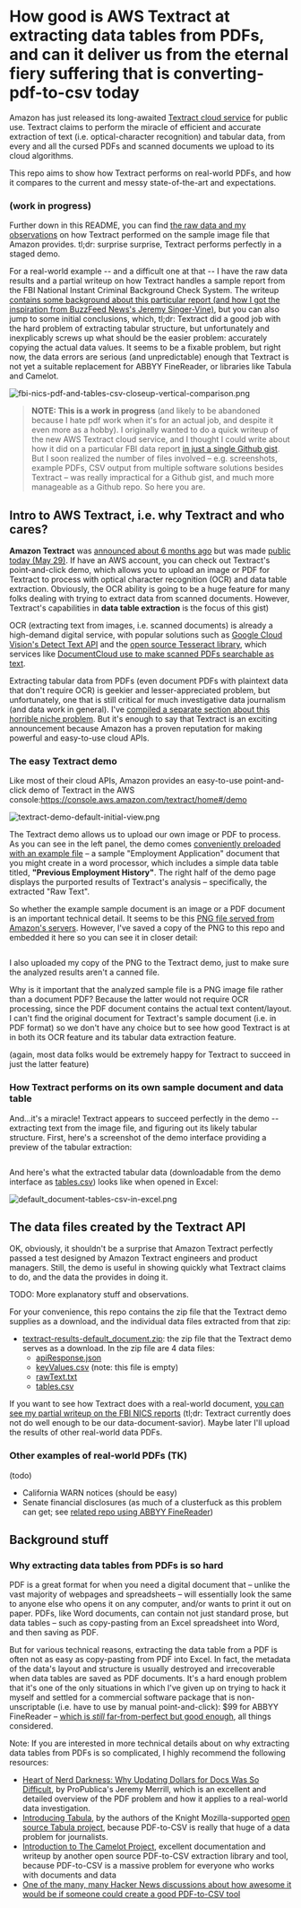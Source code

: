 # How good is AWS Textract at extracting data tables from PDFs, and can it deliver us from the eternal fiery suffering that is converting-pdf-to-csv today

Amazon has just released its long-awaited [Textract cloud service](https://aws.amazon.com/textract/) for public use. Textract claims to perform the miracle of efficient and accurate extraction of text (i.e. optical-character recognition) and tabular data, from every and all the cursed PDFs and scanned documents we upload to its cloud algorithms.

This repo aims to show how Textract performs on real-world PDFs, and how it compares to the current and messy state-of-the-art and expectations. 

### (work in progress)

Further down in this README, you can find [the raw data and my observations](#bookmark-intro-to-aws) on how Textract performed on the sample image file that Amazon provides. tl;dr: surprise surprise, Textract performs perfectly in a staged demo.

For a real-world example -- and a difficult one at that -- I have the raw data results and a partial writeup on how Textract handles a sample report from the FBI National Instant Criminal Background Check System. The writeup [contains some background about this particular report (and how I got the inspiration from BuzzFeed News's Jeremy Singer-Vine)](./examples/fbi-nics/README-fbi-nics.md), but you can also jump to some initial conclusions, which, tl;dr: Textract did a good job with the hard problem of extracting tabular structure, but unfortunately and inexplicably screws up what should be the easier problem: accurately copying the actual data values. It seems to be a fixable problem, but right now, the data errors are serious (and unpredictable) enough that Textract is not yet a suitable replacement for ABBYY FineReader, or libraries like Tabula and Camelot.

<img src="examples/fbi-nics/assets/images/fbi-nics-pdf-and-tables-csv-closeup-vertical-comparison.png" alt="fbi-nics-pdf-and-tables-csv-closeup-vertical-comparison.png">



> **NOTE: This is a work in progress** (and likely to be abandoned because I hate pdf work when it's for an actual job, and despite it even more as a hobby). I originally wanted to do a quick writeup of the new AWS Textract cloud service, and I thought I could write about how it did on a particular FBI data report [in just a single Github gist](https://gist.github.com/dannguyen/3673e67a495c172abbd3bb8a9a6e199a). But I soon realized the number of files involved – e.g. screenshots, example PDFs, CSV output from multiple software solutions besides Textract – was really impractical for a Github gist, and much more manageable as a Github repo. So here you are.



<a name="bookmark-intro-to-aws" id="bookmark-intro-to-aws"></a>

## Intro to AWS Textract, i.e. why Textract and who cares?


**Amazon Textract** was [announced about 6 months ago](https://news.ycombinator.com/item?id=18554122) but was made [public today (May 29)](https://finance.yahoo.com/news/aws-announces-general-availability-amazon-220000840.html). If have an AWS account, you can check out Textract's point-and-click demo, which allows you to upload an image or PDF for Textract to process with optical character recognition (OCR) and data table extraction. Obviously, the OCR ability is going to be a huge feature for many folks dealing with trying to extract data from scanned documents. However, Textract's capabilities in **data table extraction** is the focus of this gist)

OCR (extracting text from images, i.e. scanned documents) is already a high-demand digital service, with popular solutions such as [Google Cloud Vision's Detect Text API](https://cloud.google.com/vision/docs/ocr) and the [open source Tesseract library](https://github.com/tesseract-ocr/tesseract), which services like [DocumentCloud use to make scanned PDFs searchable as text](https://www.documentcloud.org/documents/5955118-The-Mueller-Report.html).

Extracting tabular data from PDFs (even document PDFs with plaintext data that don't require OCR) is geekier and lesser-appreciated problem, but unfortunately, one that is still critical for much investigative data journalism (and data work in general). I've [compiled a separate section about this horrible niche problem](#bookmark-pdfs-hard). But it's enough to say that Textract is an exciting announcement because Amazon has a proven reputation for making powerful and easy-to-use cloud APIs.


### The easy Textract demo

Like most of their cloud APIs, Amazon provides an easy-to-use point-and-click demo of Textract in the AWS console:https://console.aws.amazon.com/textract/home#/demo

<img src="assets/images/textract-demo-default-initial-view.png" alt="textract-demo-default-initial-view.png">


The Textract demo allows us to upload our own image or PDF to process. As you can see in the left panel, the demo comes [conveniently preloaded with an example file](https://s3.us-east-1.amazonaws.com/textract-public-assets-us-east-1/default_document.png) –  a sample "Employment Application" document that you might create in a word processor, which includes a simple data table titled, **"Previous Employment History"**. The right half of the demo page displays the purported results of Textract's analysis – specifically, the extracted "Raw Text".

So whether the example sample document is an image or a PDF document is an important technical detail. It seems to be this [PNG file served from Amazon's servers](https://s3.us-east-1.amazonaws.com/textract-public-assets-us-east-1/default_document.png). However, I've saved a copy of the PNG to this repo and embedded it here so you can see it in closer detail:

<p style="text-align: center; margin: auto;">
    <a href="examples/default-sample-document/default_document.png">
    <img src="examples/default-sample-document/default_document.png" alt="">
</a>
</p>

I also uploaded my copy of the PNG to the Textract demo, just to make sure the analyzed results aren't a canned file. 

Why is it important that the analyzed sample file is a PNG image file rather than a document PDF? Because the latter would not require OCR processing, since the PDF document contains the actual text content/layout. I can't find the original document for Textract's sample document (i.e. in PDF format) so we don't have any choice but to see how good Textract is at in both its OCR feature and its tabular data extraction feature.

(again, most data folks would be extremely happy for Textract to succeed in just the latter feature)


### How Textract performs on its own sample document and data table

And...it's a miracle! Textract appears to succeed perfectly in the demo -- extracting text from the image file, and figuring out its likely tabular structure. First, here's a screenshot of the demo interface providing a preview of the tabular extraction:

<a href="https://console.aws.amazon.com/textract/home#/demo">
    <img src="examples/default-sample-document/assets/images/textract-default-demo.png" alt="">
</a>

And here's what the extracted tabular data (downloadable from the demo interface as [tables.csv](examples/default-sample-document/results/textract-results-default_document-zip/tables.csv)) looks like when opened in Excel:

<img src="examples/default-sample-document/assets/images/default_document-tables-csv-in-excel.png" alt="default_document-tables-csv-in-excel.png">





## The data files created by the Textract API



OK, obviously, it shouldn't be a surprise that Amazon Textract perfectly passed a test designed by Amazon Textract engineers and product managers. Still, the demo is useful in showing quickly what Textract claims to do, and the data the provides in doing it.

TODO: More explanatory stuff and observations.


For your convenience, this repo contains the zip file that the Textract demo supplies as a download, and the individual data files extracted from that zip:

- [textract-results-default_document.zip](examples/default-sample-document/results/textract-results-default_document.zip): the zip file that the Textract demo serves as a download. In the zip file are 4 data files:
     - [apiResponse.json](examples/default-sample-document/results/textract-results-default_document-zip/apiResponse.json)
     - [keyValues.csv](examples/default-sample-document/results/textract-results-default_document-zip/keyValues.csv) (note: this file is empty)
     - [rawText.txt](examples/default-sample-document/results/textract-results-default_document-zip/rawText.txt)
     - [tables.csv](examples/default-sample-document/results/textract-results-default_document-zip/tables.csv)


If you want to see how Textract does with a real-world document, [you can see my partial writeup on the FBI NICS reports](./examples/fbi-nics/README-fbi-nics.md) (tl;dr: Textract currently does not do well enough to be our data-document-savior). Maybe later I'll upload the results of other real-world data PDFs.


### Other examples of real-world PDFs (TK)

(todo)

- California WARN notices (should be easy)
- Senate financial disclosures (as much of a clusterfuck as this problem can get; see [related repo using ABBYY FineReader](https://github.com/dannguyen/abbyy-finereader-ocr-senate))



## Background stuff


<a id="bookmark-pdfs-hard" name="bookmark-pdfs-hard"></a>

### Why extracting data tables from PDFs is so hard

PDF is a great format for when you need a digital document that – unlike the vast majority of webpages and spreadsheets – will essentially look the same to anyone else who opens it on any computer, and/or wants to print it out on paper. PDFs, like Word documents, can contain not just standard prose, but data tables – such as copy-pasting from an Excel spreadsheet into Word, and then saving as PDF.

But for various technical reasons, extracting the data table from a PDF is often not as easy as copy-pasting from PDF into Excel. In fact, the metadata of the data's layout and structure is usually destroyed and irrecoverable when data tables are saved as PDF documents. It's a hard enough problem that it's one of the only situations in which I've given up on trying to hack it myself and settled for a commercial software package that is non-unscriptable (i.e. have to use by manual point-and-click): $99 for ABBYY FineReader – [which is *still* far-from-perfect but good enough](https://github.com/helloworlddata/white-house-salaries), all things considered.

Note: If you are interested in more technical details about on why extracting data tables from PDFs is so complicated, I highly recommend the following resources:

- [Heart of Nerd Darkness: Why Updating Dollars for Docs Was So Difficult](https://www.propublica.org/nerds/heart-of-nerd-darkness-why-dollars-for-docs-was-so-difficult), by ProPublica's Jeremy Merrill, which is an excellent and detailed overview of the PDF problem and how it applies to a real-world data investigation.
- [Introducing Tabula](https://source.opennews.org/en-US/articles/introducing-tabula/), by the authors of the Knight Mozilla-supported [open source Tabula project](https://source.opennews.org/articles/introducing-tabula/), because PDF-to-CSV is really that huge of a data problem for journalists.
- [Introduction to The Camelot Project](https://camelot-py.readthedocs.io/en/master/user/intro.html), excellent documentation and writeup by another open source PDF-to-CSV extraction library and tool, because PDF-to-CSV is a massive problem for everyone who works with documents and data
- [One of the many, many Hacker News discussions about how awesome it would be if someone could create a good PDF-to-CSV tool](https://news.ycombinator.com/item?id=13729301)

